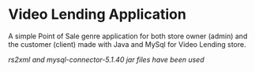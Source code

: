 # Video Lending Application

A simple Point of Sale genre application for both store owner (admin) and the customer (client) made with Java and MySql for Video Lending store.

*rs2xml and mysql-connector-5.1.40 jar files have been used*
